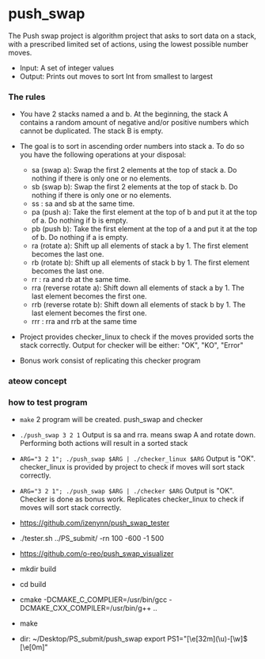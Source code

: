 # push_swap

The Push swap project is algorithm project that asks to sort data on a stack, with a prescribed limited set of actions, using the lowest possible number moves.
* Input: A set of integer values
* Output: Prints out moves to sort Int from smallest to largest

### The rules
* You have 2 stacks named a and b. At the beginning, the stack A contains a random amount of negative and/or positive numbers which cannot be duplicated. The stack B is empty.
* The goal is to sort in ascending order numbers into stack a. To do so you have the following operations at your disposal:

    * sa (swap a): Swap the first 2 elements at the top of stack a. Do nothing if there is only one or no elements.
    * sb (swap b): Swap the first 2 elements at the top of stack b. Do nothing if there is only one or no elements.
    * ss : sa and sb at the same time.
    * pa (push a): Take the first element at the top of b and put it at the top of a. Do nothing if b is empty.
    * pb (push b): Take the first element at the top of a and put it at the top of b. Do nothing if a is empty.    
    * ra (rotate a): Shift up all elements of stack a by 1. The first element becomes the last one.
    * rb (rotate b): Shift up all elements of stack b by 1. The first element becomes the last one.
    * rr : ra and rb at the same time.
    * rra (reverse rotate a): Shift down all elements of stack a by 1. The last element becomes the first one.
    * rrb (reverse rotate b): Shift down all elements of stack b by 1. The last element becomes the first one.
    * rrr : rra and rrb at the same time

* Project provides checker_linux to check if the moves provided sorts the stack correctly. Output for checker will be either: "OK", "KO", "Error"
* Bonus work consist of replicating this checker program
  
### ateow concept


### how to test program
* `make` 2 program will be created. push_swap and checker
* `./push_swap 3 2 1` Output is sa and rra. means swap A and rotate down. Performing both actions will result in a sorted stack
* `ARG="3 2 1"; ./push_swap $ARG | ./checker_linux $ARG` Output is "OK". checker_linux is provided by project to check if moves will sort stack correctly.
* `ARG="3 2 1"; ./push_swap $ARG | ./checker $ARG` Output is "OK". Checker is done as bonus work. Replicates checker_linux to check if moves will sort stack correctly.


* https://github.com/izenynn/push_swap_tester
* ./tester.sh ../PS_submit/ -rn 100 -600 -1 500


* https://github.com/o-reo/push_swap_visualizer
* mkdir build
* cd build
* cmake -DCMAKE_C_COMPLIER=/usr/bin/gcc -DCMAKE_CXX_COMPILER=/usr/bin/g++ ..
* make
* dir: ~/Desktop/PS_submit/push_swap
export PS1="\[\e[32m\](\u)-[\w]\$ \[\e[0m\]"

